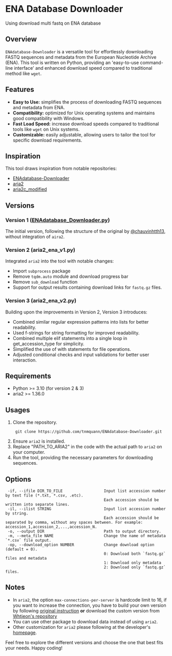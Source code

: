 # ENA Database Downloader
Using download multi fastq on ENA database
## Overview
`ENAdatabase-Downloader` is a versatile tool for effortlessly downloading FASTQ sequences and metadata from the European Nucleotide Archive (ENA). This tool is written on Python, providing an 'easy-to-use command-line interface' and enhanced download speed compared to traditional method like `wget`.

## Features
- **Easy to Use:** simplifies the process of downloading FASTQ sequences and metadata from ENA.
- **Compatibility:** optimized for Unix operating systems and maintains good compatibility with Windows.
- **Fast Load Speed:** increase download speeds compared to traditional tools like `wget` on Unix systems.
- **Customizable:** easily adjustable, allowing users to tailor the tool for specific download requirements.

## Inspiration
This tool draws inspiration from notable repositories:
- [ENAdatabase-Downloader](https://github.com/chauvinhtth13/enadatabase-downloader)
- [aria2](https://github.com/aria2/aria2)
- [aria2c_modified](https://github.com/whtjeon/aria2c_modified)

## Versions
### Version 1 ([ENAdatabase_Downloader.py](https://github.com/chauvinhtth13/ENAdatabase-Downloader/blob/main/ENAdatabase_Downloader.py))
The initial version, following the structure of the original by [@chauvinhtth13](https://github.com/chauvinhtth13), without integration of `aira2`.
### Version 2 (aria2_ena_v1.py)
Integrated `aria2` into the tool with notable changes:
- Import `subprocess` package
- Remove `tqdm.auto` module and download progress bar
- Remove `sub_download` function
- Support for output results containing download links for `fastq.gz` files.
### Version 3 (aria2_ena_v2.py)
Building upon the improvements in Version 2, Version 3 introduces:
- Combined similar regular expression patterns into lists for better readability.
- Used f-strings for string formatting for improved readability.
- Combined multiple elif statements into a single loop in get_accession_type for simplicity.
- Simplified the use of with statements for file operations.
- Adjusted conditional checks and input validations for better user interaction.

## Requirements
* Python >= 3.10 (for version 2 & 3)
* aria2 >= 1.36.0

## Usages
1. Clone the repository.
   ```
    git clone https://github.com/tnmquann/ENAdatabase-Downloader.git
   ```
2. Ensure `aria2` is installed.
4. Replace "PATH_TO_ARIA2" in the code with the actual path to `aria2` on your computer.
5. Run the tool, providing the necessary parameters for downloading sequences.

## Options

```
 -if, --ifile DIR_TO_FILE                  Input list accession number by text file (*.txt, *.csv, .etc).
                                           Each accession should be written into separate lines.
 -il, --ilist STRING                       Input list accession number by string.
                                           Each accession should be separated by comma, without any spaces between. For example: accession_1,accession_2,...,accession_N.
 -o, --output DIR                          Path to output directory.
 -m, --meta_file NAME                      Change the name of metadata `*.csv` file output.
 -op, --download_option NUMBER             Change download option (default = 0).
                                           0: Download both `fastq.gz` files and metadata
                                           1: Download only metadata
                                           2: Download only `fastq.gz` files.
```

## Notes
- In `aria2`, the option `max-connections-per-server` is hardcode limit to 16, if you want to increase the connection, you have to build your own version by following [original instruction](https://github.com/aria2/aria2?tab=readme-ov-file#how-to-build) **or** download the custom version from [Whtjeon's repository](https://github.com/WHTJEON/aria2c_modified)
- You can use other package to download data instead of using `aria2`.
- Other customization for `aria2` please following at the developer's [homepage](https://github.com/aria2/aria2).

Feel free to explore the different versions and choose the one that best fits your needs. Happy coding!
